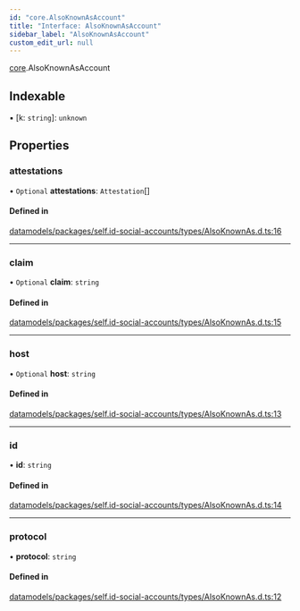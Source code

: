 ```yaml
---
id: "core.AlsoKnownAsAccount"
title: "Interface: AlsoKnownAsAccount"
sidebar_label: "AlsoKnownAsAccount"
custom_edit_url: null
---
```


[core](../modules/core.md).AlsoKnownAsAccount

## Indexable

▪ [k: `string`]: `unknown`

## Properties

### attestations

• `Optional` **attestations**: `Attestation`[]

#### Defined in

[datamodels/packages/self.id-social-accounts/types/AlsoKnownAs.d.ts:16](https://github.com/ceramicstudio/datamodels/blob/f5da70f/packages/self.id-social-accounts/types/AlsoKnownAs.d.ts#L16)

___

### claim

• `Optional` **claim**: `string`

#### Defined in

[datamodels/packages/self.id-social-accounts/types/AlsoKnownAs.d.ts:15](https://github.com/ceramicstudio/datamodels/blob/f5da70f/packages/self.id-social-accounts/types/AlsoKnownAs.d.ts#L15)

___

### host

• `Optional` **host**: `string`

#### Defined in

[datamodels/packages/self.id-social-accounts/types/AlsoKnownAs.d.ts:13](https://github.com/ceramicstudio/datamodels/blob/f5da70f/packages/self.id-social-accounts/types/AlsoKnownAs.d.ts#L13)

___

### id

• **id**: `string`

#### Defined in

[datamodels/packages/self.id-social-accounts/types/AlsoKnownAs.d.ts:14](https://github.com/ceramicstudio/datamodels/blob/f5da70f/packages/self.id-social-accounts/types/AlsoKnownAs.d.ts#L14)

___

### protocol

• **protocol**: `string`

#### Defined in

[datamodels/packages/self.id-social-accounts/types/AlsoKnownAs.d.ts:12](https://github.com/ceramicstudio/datamodels/blob/f5da70f/packages/self.id-social-accounts/types/AlsoKnownAs.d.ts#L12)
